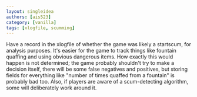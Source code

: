 ```yaml
---
layout: singleidea
authors: [ais523]
category: [vanilla]
tags: [xlogfile, scumming]
---
```

Have a record in the xlogfile of whether the game was likely a startscum, for analysis purposes. It's easier for the game to track things like fountain quaffing and using obvious dangerous items. How exactly this would happen is not determined; the game probably shouldn't try to make a decision itself, there will be some false negatives and positives, but storing fields for everything like "number of times quaffed from a fountain" is probably bad too. Also, if players are aware of a scum-detecting algorithm, some will deliberately work around it.
